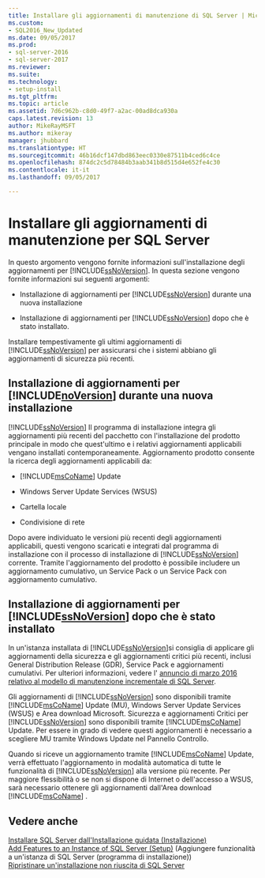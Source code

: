 ```yaml
---
title: Installare gli aggiornamenti di manutenzione di SQL Server | Microsoft Docs
ms.custom:
- SQL2016_New_Updated
ms.date: 09/05/2017
ms.prod:
- sql-server-2016
- sql-server-2017
ms.reviewer: 
ms.suite: 
ms.technology:
- setup-install
ms.tgt_pltfrm: 
ms.topic: article
ms.assetid: 7d6c962b-c8d0-49f7-a2ac-00ad8dca930a
caps.latest.revision: 13
author: MikeRayMSFT
ms.author: mikeray
manager: jhubbard
ms.translationtype: HT
ms.sourcegitcommit: 46b16dcf147dbd863eec0330e87511b4ced6c4ce
ms.openlocfilehash: 874dc2c5d78484b3aab341b8d515d4e652fe4c30
ms.contentlocale: it-it
ms.lasthandoff: 09/05/2017

---
```

# <a name="install-sql-server-servicing-updates"></a>Installare gli aggiornamenti di manutenzione per SQL Server
In questo argomento vengono fornite informazioni sull'installazione degli aggiornamenti per [!INCLUDE[ssNoVersion](../../includes/ssNoVersion-md.md)]. In questa sezione vengono fornite informazioni sui seguenti argomenti:  
  
- Installazione di aggiornamenti per [!INCLUDE[ssNoVersion](../../includes/ssNoVersion-md.md)] durante una nuova installazione  
  
- Installazione di aggiornamenti per [!INCLUDE[ssNoVersion](../../includes/ssNoVersion-md.md)] dopo che è stato installato.  
  
Installare tempestivamente gli ultimi aggiornamenti di [!INCLUDE[ssNoVersion](../../includes/ssnoversion-md.md)] per assicurarsi che i sistemi abbiano gli aggiornamenti di sicurezza più recenti.  
  
## <a name="installing-updates-for-includenoversionincludesssnoversion-mdmd-during-a-new-installation"></a>Installazione di aggiornamenti per [!INCLUDE[noVersion](../../includes/ssNoVersion-md.md)] durante una nuova installazione  
[!INCLUDE[ssNoVersion](../../includes/ssnoversion-md.md)] Il programma di installazione integra gli aggiornamenti più recenti del pacchetto con l'installazione del prodotto principale in modo che quest'ultimo e i relativi aggiornamenti applicabili vengano installati contemporaneamente. Aggiornamento prodotto consente la ricerca degli aggiornamenti applicabili da:  
  
- [!INCLUDE[msCoName](../../includes/msconame-md.md)] Update  
  
- Windows Server Update Services (WSUS)  
  
- Cartella locale  
  
- Condivisione di rete  
  
Dopo avere individuato le versioni più recenti degli aggiornamenti applicabili, questi vengono scaricati e integrati dal programma di installazione con il processo di installazione di [!INCLUDE[ssNoVersion](../../includes/ssnoversion-md.md)] corrente. Tramite l'aggiornamento del prodotto è possibile includere un aggiornamento cumulativo, un Service Pack o un Service Pack con aggiornamento cumulativo.  
  
## <a name="installing-updates-for-includessnoversionincludesssnoversion-mdmd-after-it-has-already-been-installed"></a>Installazione di aggiornamenti per [!INCLUDE[ssNoVersion](../../includes/ssNoVersion-md.md)] dopo che è stato installato  
In un'istanza installata di [!INCLUDE[ssNoVersion](../../includes/ssNoVersion-md.md)]si consiglia di applicare gli aggiornamenti della sicurezza e gli aggiornamenti critici più recenti, inclusi General Distribution Release (GDR), Service Pack e aggiornamenti cumulativi. Per ulteriori informazioni, vedere l' [annuncio di marzo 2016 relativo al modello di manutenzione incrementale di SQL Server](http://blogs.msdn.microsoft.com/sqlreleaseservices/announcing-updates-to-the-sql-server-incremental-servicing-model-ism/). 
  
Gli aggiornamenti di [!INCLUDE[ssNoVersion](../../includes/ssnoversion-md.md)] sono disponibili tramite [!INCLUDE[msCoName](../../includes/msconame-md.md)] Update (MU), Windows Server Update Services (WSUS) e Area download Microsoft. Sicurezza e aggiornamenti Critici per [!INCLUDE[ssNoVersion](../../includes/ssnoversion-md.md)] sono disponibili tramite [!INCLUDE[msCoName](../../includes/msconame-md.md)] Update. Per essere in grado di vedere questi aggiornamenti è necessario a scegliere MU tramite Windows Update nel Pannello Controllo.  
  
Quando si riceve un aggiornamento tramite [!INCLUDE[msCoName](../../includes/msconame-md.md)] Update, verrà effettuato l'aggiornamento in modalità automatica di tutte le funzionalità di [!INCLUDE[ssNoVersion](../../includes/ssnoversion-md.md)] alla versione più recente. Per maggiore flessibilità o se non si dispone di Internet o dell'accesso a WSUS, sarà necessario ottenere gli aggiornamenti dall'Area download [!INCLUDE[msCoName](../../includes/msconame-md.md)] .  
  
## <a name="see-also"></a>Vedere anche  
[Installare SQL Server dall'Installazione guidata &#40;Installazione&#41;](../../database-engine/install-windows/install-sql-server-from-the-installation-wizard-setup.md)   
[Add Features to an Instance of SQL Server &#40;Setup&#41;](../../database-engine/install-windows/add-features-to-an-instance-of-sql-server-2016-setup.md)  (Aggiungere funzionalità a un'istanza di SQL Server (programma di installazione))  
[Ripristinare un'installazione non riuscita di SQL Server](../../database-engine/install-windows/repair-a-failed-sql-server-installation.md)  



